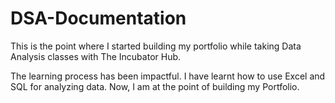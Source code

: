 # DSA-Documentation
This is the point where I started building my portfolio while taking Data Analysis classes with The Incubator Hub.

The learning process has been impactful. I have learnt how to use Excel and SQL for analyzing data. Now, I am at the point of building my Portfolio.
